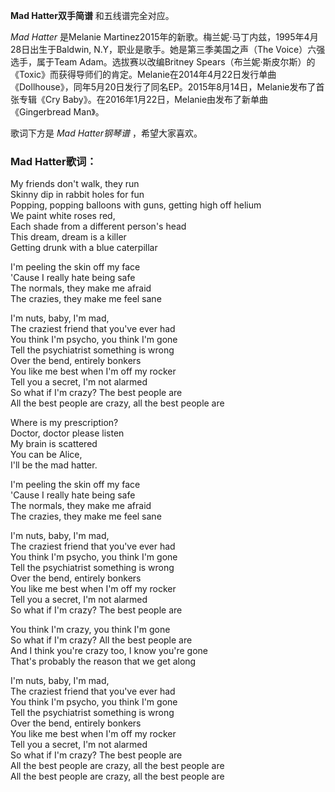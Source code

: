 

**Mad Hatter双手简谱** 和五线谱完全对应。

_Mad Hatter_ 是Melanie Martinez2015年的新歌。梅兰妮·马丁内兹，1995年4月28日出生于Baldwin,
N.Y，职业是歌手。她是第三季美国之声（The Voice）六强选手，属于Team Adam。选拔赛以改编Britney
Spears（布兰妮·斯皮尔斯）的《Toxic》而获得导师们的肯定。Melanie在2014年4月22日发行单曲《Dollhouse》，同年5月20日发行了同名EP。2015年8月14日，Melanie发布了首张专辑《Cry
Baby》。在2016年1月22日，Melanie由发布了新单曲《Gingerbread Man》。

歌词下方是 _Mad Hatter钢琴谱_ ，希望大家喜欢。

### Mad Hatter歌词：

My friends don't walk, they run  
Skinny dip in rabbit holes for fun  
Popping, popping balloons with guns, getting high off helium  
We paint white roses red,  
Each shade from a different person's head  
This dream, dream is a killer  
Getting drunk with a blue caterpillar

I'm peeling the skin off my face  
'Cause I really hate being safe  
The normals, they make me afraid  
The crazies, they make me feel sane

I'm nuts, baby, I'm mad,  
The craziest friend that you've ever had  
You think I'm psycho, you think I'm gone  
Tell the psychiatrist something is wrong  
Over the bend, entirely bonkers  
You like me best when I'm off my rocker  
Tell you a secret, I'm not alarmed  
So what if I'm crazy? The best people are  
All the best people are crazy, all the best people are

Where is my prescription?  
Doctor, doctor please listen  
My brain is scattered  
You can be Alice,  
I'll be the mad hatter.

I'm peeling the skin off my face  
'Cause I really hate being safe  
The normals, they make me afraid  
The crazies, they make me feel sane

I'm nuts, baby, I'm mad,  
The craziest friend that you've ever had  
You think I'm psycho, you think I'm gone  
Tell the psychiatrist something is wrong  
Over the bend, entirely bonkers  
You like me best when I'm off my rocker  
Tell you a secret, I'm not alarmed  
So what if I'm crazy? The best people are

You think I'm crazy, you think I'm gone  
So what if I'm crazy? All the best people are  
And I think you're crazy too, I know you're gone  
That's probably the reason that we get along

I'm nuts, baby, I'm mad,  
The craziest friend that you've ever had  
You think I'm psycho, you think I'm gone  
Tell the psychiatrist something is wrong  
Over the bend, entirely bonkers  
You like me best when I'm off my rocker  
Tell you a secret, I'm not alarmed  
So what if I'm crazy? The best people are  
All the best people are crazy, all the best people are  
All the best people are crazy, all the best people are

